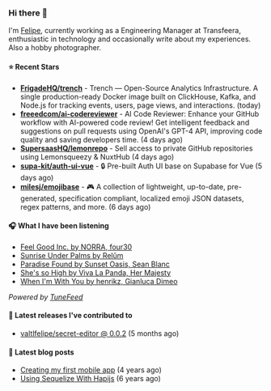 ### Hi there 👋

I'm [Felipe](https://felipevm.com), currently working as a Engineering Manager at Transfeera, enthusiastic in technology and occasionally write about my experiences. Also a hobby photographer.

#### ⭐ Recent Stars
- **[FrigadeHQ/trench](https://github.com/FrigadeHQ/trench)** - Trench — Open-Source Analytics Infrastructure. A single production-ready Docker image built on ClickHouse, Kafka, and Node.js for tracking events, users, page views, and interactions. (today)
- **[freeedcom/ai-codereviewer](https://github.com/freeedcom/ai-codereviewer)** - AI Code Reviewer: Enhance your GitHub workflow with AI-powered code review! Get intelligent feedback and suggestions on pull requests using OpenAI&#39;s GPT-4 API, improving code quality and saving developers time. (4 days ago)
- **[SupersaasHQ/lemonrepo](https://github.com/SupersaasHQ/lemonrepo)** - Sell access to private GitHub repositories using Lemonsqueezy &amp; NuxtHub (4 days ago)
- **[supa-kit/auth-ui-vue](https://github.com/supa-kit/auth-ui-vue)** - 🔒 Pre-built Auth UI base on Supabase for Vue (5 days ago)
- **[milesj/emojibase](https://github.com/milesj/emojibase)** - 🎮 A collection of lightweight, up-to-date, pre-generated, specification compliant, localized emoji JSON datasets, regex patterns, and more. (6 days ago)

#### 🎧 What I have been listening
- [Feel Good Inc. by NORRA, four30](https://open.spotify.com/track/4O96X0jatfW7WuIQ1Qaeb2)
- [Sunrise Under Palms by Relŭm](https://open.spotify.com/track/3T3w1EwODkr2moNzjoT0Xx)
- [Paradise Found by Sunset Oasis, Sean Blanc](https://open.spotify.com/track/0AL8mdNKiApXRUfUxOaKcZ)
- [She&#39;s so High by Viva La Panda, Her Majesty](https://open.spotify.com/track/0tJvXxa4QmpVopRJypSlLy)
- [When I&#39;m With You by henrikz, Gianluca Dimeo](https://open.spotify.com/track/2utekQhDecc0eUeAOBOTEs)

_Powered by [TuneFeed](https://tunefeed.app?ref=valtlfelipe-gh-profile)_ 

#### 🚀 Latest releases I've contributed to


- [valtlfelipe/secret-editor @ 0.0.2](https://github.com/valtlfelipe/secret-editor/releases/tag/0.0.2) (5 months ago)

#### 📄 Latest blog posts
- [Creating my first mobile app](https://felipevm.com/posts/creating-my-first-mobile-app/) (4 years ago)
- [Using Sequelize With Hapijs](https://felipevm.com/posts/using-sequelize-with-hapijs/) (6 years ago)

